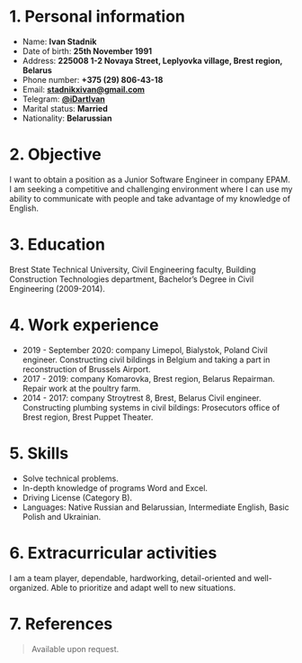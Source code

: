 # 1. Personal information
 * Name: **Ivan Stadnik**
 * Date of birth: **25th November 1991**
 * Address: **225008 1-2 Novaya Street, Leplyovka village, Brest region, Belarus**
 * Phone number: **+375 (29) 806-43-18**
 * Email: **stadnikxivan@gmail.com**
 * Telegram: **[@iDartIvan](https://t.me/iDartIvan)**
 * Marital status: **Married**
 * Nationality: **Belarussian**

# 2. Objective
 I want to obtain a position as a Junior Software Engineer in company EPAM. I am seeking a competitive and challenging environment where I can use my ability to communicate with people and take advantage of my knowledge of English.

# 3. Education
 Brest State Technical University, Civil Engineering faculty, Building Construction Technologies department, Bachelor’s Degree in Civil Engineering (2009-2014).

# 4. Work experience
 * 2019 - September 2020: company Limepol, Bialystok, Poland
 Civil engineer.
 Constructing civil bildings in Belgium and taking a part in reconstruction of Brussels Airport.
 * 2017 - 2019: company Komarovka, Brest region, Belarus
 Repairman.
 Repair work at the poultry farm.
 * 2014 - 2017: company Stroytrest 8, Brest, Belarus
 Civil engineer.
 Constructing plumbing systems in civil bildings: Prosecutors office of Brest region, Brest Puppet Theater.
 
# 5. Skills
 * Solve technical problems.
 * In-depth knowledge of programs Word and Excel.
 * Driving License (Category B).
 * Languages: Native Russian and Belarussian, Intermediate English, Basic Polish and Ukrainian.
 
# 6. Extracurricular activities
 I am a team player, dependable, hardworking, detail-oriented and well-organized. Able to prioritize and adapt well to new situations.

# 7. References
 >Available upon request.
